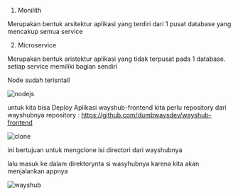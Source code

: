 1. Monilith

  Merupakan bentuk arsitektur aplikasi yang terdiri dari 1 pusat database yang mencakup semua service

2. Microservice

  Merupakan bentuk aristektur aplikasi yang tidak terpusat pada 1 database. setiap service memiliki bagian sendiri

Node sudah terisntall 

![nodejs](https://github.com/andriwisnu234/Devops_Dumbwasy_Andri_Wisnu/assets/135598387/fce3374f-b4a5-4bd8-bba7-491223d722ea)

untuk kita bisa Deploy Aplikasi wayshub-frontend kita perlu repository dari wayshubnya
repository : https://github.com/dumbwaysdev/wayshub-frontend

![clone](https://github.com/andriwisnu234/Devops_Dumbwasy_Andri_Wisnu/assets/135598387/8d437e4b-ac05-46a8-a050-6aeb884cc37c)

ini bertujuan untuk mengclone isi directori dari wayshubnya

lalu masuk ke dalam direktorynta si wasyhubnya karena kita akan menjalankan appnya

![wayshub](https://github.com/andriwisnu234/Devops_Dumbwasy_Andri_Wisnu/assets/135598387/5e24b366-c1c6-4453-95f7-f6d7ce8aa69d)

